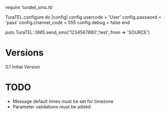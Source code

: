 

require 'turatel_sms.rb'

TuraTEL.configure do |config|
	config.usercode = 'User'
	config.password = 'pass'
	config.channel_code = 555
	config.debug = false
end

puts TuraTEL::SMS.send_sms('1234567890','test',:from => 'SOURCE')

Versions
========
0.1
Initial Version


TODO
==========
- Message default times must be set for timezone
- Parameter validations must be added
